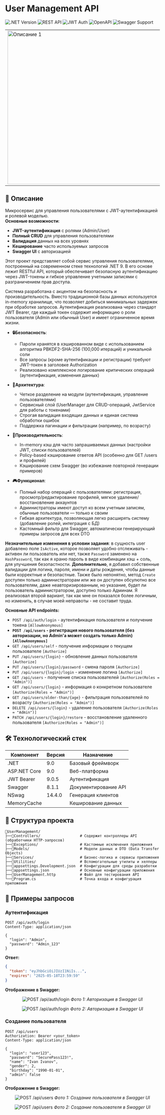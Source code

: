# User Management API

![.NET Version](https://img.shields.io/badge/.NET-9.0-blue)
![REST API](https://img.shields.io/badge/REST-API-lightgrey)
![JWT Auth](https://img.shields.io/badge/JWT-Auth-orange)
![OpenAPI](https://img.shields.io/badge/OpenAPI-3.0-green)
![Swagger Support](https://img.shields.io/badge/Swagger-UI-green)

<table>
  <tr>
    <td><img src="./Resources/Swagger_interface.png" alt="Описание 1" width="500"></td>
    <td><img src="./Resources/Swagger_interface_2.png" alt="Описание 2" width="500"></td>
  </tr>
</table>

## 📝 Описание

Микросервис для управления пользователями с JWT-аутентификацией и ролевой моделью.  
**Основные возможности**:

- **JWT-аутентификация** с ролями (Admin/User)
- **Полный CRUD** для управления пользователями
- **Валидация** данных на всех уровнях
- **Кеширование** часто используемых запросов
- **Swagger UI** с авторизацией

Этот проект представляет собой сервис управления пользователями, построенный на современном стеке технологий .NET 9. В его основе лежит RESTful API, который обеспечивает безопасную аутентификацию через JWT-токены и гибкое управление учетными записями с разграничением прав доступа.

Система разработана с акцентом на безопасность и производительность. Вместо традиционной базы данных используется in-memory хранилище, что позволяет добиться минимальных задержек при обработке запросов. Аутентификация реализована через стандарт JWT Bearer, где каждый токен содержит информацию о роли пользователя (Admin или обычный User) и имеет ограниченное время жизни.

- **🔒Безопасность**:
  - Пароли хранятся в хэшированном виде с использованием алгоритма PBKDF2-SHA-256 (100,000 итераций) и уникальной соли
  - Все запросы (кроме аутентификации и регистрации) требуют JWT-токен в заголовке Authorization
  - Реализовано комплексное логирование критических операций (аутентификация, изменения данных)
  
- **🧩Архитектура**:
  - Четкое разделение на модули (аутентификация, управление пользователями)
  - Сервисный слой (UserManager для CRUD-операций, JwtService для работы с токенами)
  - Строгая валидация входящих данных и единая система обработки ошибок
  - Поддержка пагинации и фильтрации (например, по возрасту)

- **🚀Производительность**:
  - In-memory кэш для часто запрашиваемых данных (настройки JWT, списки пользователей)
  - Policy-based кэширование ответов API (особенно для GET /users и профилей)
  - Кэширование схем Swagger (во избежание повторной генерации примеров)

- **🎮Функционал**:
  - Полный набор операций с пользователями: регистрация, просмотр/редактирование профилей, мягкое удаление/восстановление аккаунтов
  - Администраторы имеют доступ ко всем учетным записям, обычные пользователи — только к своим
  - Гибкая архитектура, позволяющая легко расширять систему (добавление ролей, интеграция с БД)
  - Кастомный фильтр для Swagger, автоматически генерирующий примеры запросов для всех DTO

**Незначительные изменения в условии задания**: в сущность user добавлено поле `IsActive`, которое позволяет удобно отслеживать - активен ли пользователь или нет, также `Password` заменено на `HashPassword`, так как я храню пароль в виде комбинации хэш + соль, для улучшения безопастности. **Дополнительно**, я добавил собственные валидации для логина, пароля, имени и даты рождения, чтобы данные были корректные и безопастные. Также было непонятно, метод `Create` доступен только администраторам или же он доступен обсулютно все пользователям, даже неавторизированным, но указание, будет ли пользователь администратором, доступно только Админам. Я реализовал второй вариант, так как мне он показался более логичным, но изменить, в случае моей неправоты - не составит труда.

**Основные API endpoints:**

- `POST /api/auth/login` - аутентификация пользователя и получение токена `[AllowAnonymous]`
- **`POST /api/users` - регистрация нового пользователя (без авторизации, но Admin'a может создать только Admin) `[AllowAnonymous]`**
- `GET /api/users/self` - получение информации о текущем пользователе `[Authorize]`
- `PUT /api/users/{login}` - обновление данных пользователя `[Authorize]`
- `PUT /api/users/{login}/password` - смена пароля `[Authorize]`
- `PUT /api/users/{login}/login` - изменение логина `[Authorize]`
- `GET /api/users` - получение списка пользователей `[Authorize(Roles = "Admin")]`
- `GET /api/users/{login}` - информация о конкретном пользователе `[Authorize(Roles = "Admin")]`
- `GET /api/users/older-than/{age}` - фильтрация пользователей по возрасту `[Authorize(Roles = "Admin")]`
- `DELETE /api/users/{login}` - удаление пользователя `[Authorize(Roles = "Admin")]`
- `PATCH /api/users/{login}/restore` - восстановление удаленного пользователя `[Authorize(Roles = "Admin")]`

## 🛠️ Технологический стек

| Компонент            | Версия   | Назначение                    |
|----------------------|----------|--------------------------------|
| .NET                 | 9.0      | Базовый фреймворк              |
| ASP.NET Core         | 9.0      | Веб-платформа                  |
| JWT Bearer           | 9.0.5    | Аутентификация                 |
| Swagger              | 8.1.1    | Документирование API           |
| NSwag                | 14.4.0   | Генерация клиентов             |
| MemoryCache          |          | Кеширование данных             |

## 🌿 Структура проекта

```plaintext
📂UserManagement/
├──📂Controllers/                  # Содержит контроллеры API (обработчики HTTP-запросов)
├──📂Exceptions/                   # Кастомные исключения приложения
├──📂Models/                       # Модели данных и DTO (Data Transfer Objects)
├──📂Services/                     # Бизнес-логика и сервисы приложения
├──📂Utilities/                    # Вспомогательные утилиты и хелперы
├──📄appsettings.Development.json  # Конфигурации для среды разработки
├──📄appsettings.json              # Основные конфигурации приложения
├──📄UserManagement.http           # Файл для тестирования API
└──📄Program.cs                    # Точка входа и конфигурация приложения
```

## 🎯 Примеры запросов

### **Аутентификация**

```http
POST /api/auth/login
Content-Type: application/json

{
  "login": "Admin",
  "password": "Admin_123"
}
```

**Ответ:**

```json
{
  "token": "eyJhbGciOiJIUzI1NiIs...",
  "expires": "2025-05-18T23:59:59"
}
```

**Отображение в Swagger:**

<div align="center">

![POST /api/auth/login](./Resources/swagger_Auth.png)
*Фото 1: Авторизация в Swagger UI*

![POST /api/auth/login](./Resources/swagger_Auth_2.png)
*Фото 2: Авторизация в Swagger UI*

</div>

### **Создание пользователя**

```http
POST /api/users
Authorization: Bearer <your_token>
Content-Type: application/json

{
  "login": "user123",
  "password": "SecurePass123!",
  "name": "Ivan Ivanov",
  "gender": 2,
  "birthday": "1990-01-01",
  "admin": false
}
```

**Отображение в Swagger:**

<div align="center">

![POST /api/users](./Resources/swagger_create.png)
*Фото 1: Создание пользователя в Swagger UI*

![POST /api/users](./Resources/swagger_create_2.png)
*Фото 2: Создание пользователя в Swagger UI*

</div>